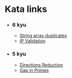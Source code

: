 # Kata links
- ### 6 kyu
  - [String array duplicates](https://www.codewars.com/kata/59f08f89a5e129c543000069)
  - [IP Validation](https://www.codewars.com/kata/515decfd9dcfc23bb6000006)
- ### 5 kyu
  - [Directions Reduction](https://www.codewars.com/kata/550f22f4d758534c1100025a)
  - [Gap in Primes](https://www.codewars.com/kata/561e9c843a2ef5a40c0000a4)
